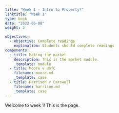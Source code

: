 ```yaml
---
title: "Week 1 - Intro to Property?"
linktitle: "Week 1"
type: book
date: "2022-06-08"
weight: 2

objectives:
  - objective: Complete readings
    explanation: Students should complete readings
components:
  - title: Making the market
    description: This is the market module.
    _template: module
  - title: Moore v UofC
    filename: moore.md
    _template: case
  - title: Harrison v Carswell
    filename: harrison.md
    _template: case
---
```


Welcome to week 1! This is the page.